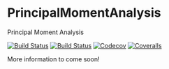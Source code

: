 # PrincipalMomentAnalysis
Principal Moment Analysis

[![Build Status](https://travis-ci.com/PrincipalMomentAnalysis/PrincipalMomentAnalysis.jl.svg?branch=master)](https://travis-ci.com/PrincipalMomentAnalysis/PrincipalMomentAnalysis.jl)
[![Build Status](https://ci.appveyor.com/api/projects/status/github/PrincipalMomentAnalysis/PrincipalMomentAnalysis.jl?svg=true)](https://ci.appveyor.com/project/PrincipalMomentAnalysis/PrincipalMomentAnalysis-jl)
[![Codecov](https://codecov.io/gh/PrincipalMomentAnalysis/PrincipalMomentAnalysis.jl/branch/master/graph/badge.svg)](https://codecov.io/gh/PrincipalMomentAnalysis/PrincipalMomentAnalysis.jl)
[![Coveralls](https://coveralls.io/repos/github/PrincipalMomentAnalysis/PrincipalMomentAnalysis.jl/badge.svg?branch=master)](https://coveralls.io/github/PrincipalMomentAnalysis/PrincipalMomentAnalysis.jl?branch=master)

More information to come soon!
